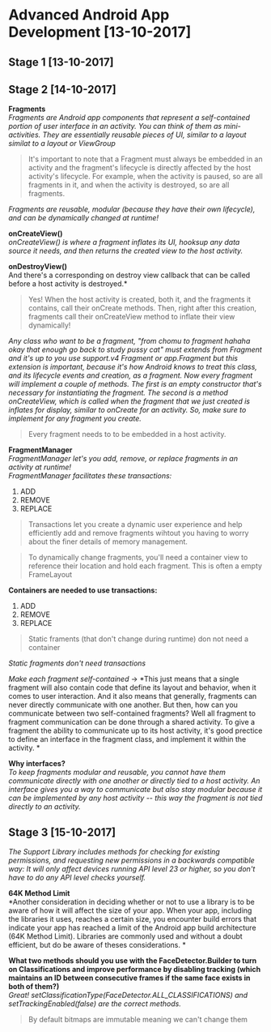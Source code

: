 # Advanced Android App Development [13-10-2017]

## Stage 1 [13-10-2017]

## Stage 2 [14-10-2017]
**Fragments**  
*Fragments are Android app components that represent a self-contained portion of user interface in an activity. You can think of them as mini-activities. They are essentially reusable pieces of UI, similar to a layout similat to a layout or ViewGroup*

>It's important to note that a Fragment must always be embedded in an activity and the fragment's lifecycle is directly affected by the host activity's lifecycle. For example, when the activity is paused, so are all fragments in it, and when the activity is destroyed, so are all fragments.

*Fragments are reusable, modular (because they have their own lifecycle), and can be dynamically changed at runtime!*

**onCreateView()**  
*onCreateView() is where a fragment inflates its UI, hooksup any data source it needs, and then returns the created view to the host activity.*  

**onDestroyView()**  
And there's a corresponding on destroy view callback that can be called before a host activity is destroyed.*  

>Yes! When the host activity is created, both it, and the fragments it contains, call their onCreate methods. Then, right after this creation, fragments call their onCreateView method to inflate their view dynamically!

*Any class who want to be a fragment, "from chomu to fragment hahaha okay that enough go back to study pussy cat" must extends from Fragment and it's up to you use support.v4 Fragment or app.Fragment but this extension is important, because it's how Android knows to treat this class, and its lifecycle events and creation, as a fragment. Now every fragment will implement a couple of methods. The first is an empty constructor that's necessary for instantiating the fragment. The second is a method onCreateView, which is called when the fragment that we just created is inflates for display, similar to onCreate for an activity. So, make sure to implement for any fragment you create.*

>Every fragment needs to to be embedded in a host activity. 

**FragmentManager**  
*FragmentManager let's you add, remove, or replace fragments in an activity at runtime!*  
*FragmentManager facilitates these transactions:*
1. ADD
2. REMOVE
3. REPLACE


>Transactions let you create a dynamic user experience and help efficiently add and remove fragments wihtout you having to worry about the finer details of memory management. 

>To dynamically change fragments, you'll need a container view to reference their location and hold each fragment. This is often a empty FrameLayout 

**Containers are needed to use transactions:**  
1. ADD
2. REMOVE
3. REPLACE

>Static framents (that don't change during runtime) don not need a container

*Static fragments don't need transactions*  

*Make each fragment self-contained* -> *This just means that a single fragment will also contain code that define its layout and behavior, when it comes to user interaction. And it also means that generally, fragments can never directly communicate with one another. But then, how can you communicate between two self-contained fragments? Well all fragment to fragment communication can be done through a shared activity. To give a fragment the ability to communicate up to its host activity, it's good prectice to define an interface in the fragment class, and implement it within the activity. *

**Why interfaces?**  
*To keep fragments modular and reusable, you cannot have them communicate directly with one another or directly tied to a host activity. An interface gives you a way to communicate but also stay modular because it can be implemented by any host activity -- this way the fragment is not tied directly to an activity.*

## Stage 3 [15-10-2017]

*The Support Library includes methods for checking for existing permissions, and requesting new permissions in a backwards compatible way: It will only affect devices running API level 23 or higher, so you don't have to do any API level checks yourself.*

**64K Method Limit**  
*Another consideration in deciding whether or not to use a library is to be aware of how it will affect the size of your app. When your app, including the libraries it uses, reaches a certain size, you encounter build errors that indicate your app has reached a limit of the Android app build architecture (64K Method Limit). Libraries are commonly used and without a doubt efficient, but do be aware of theses considerations. *



**What two methods should you use with the FaceDetector.Builder to turn on Classifications and improve performance by disabling tracking (which maintains an ID between consecutive frames if the same face exists in both of them?)**  
*Great! setClassificationType(FaceDetector.ALL_CLASSIFICATIONS) and setTrackingEnabled(false) are the correct methods.*

>By default bitmaps are immutable meaning we can't change them











